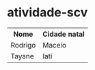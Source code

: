 # atividade-scv

<table>
  <tr>
    <th>Nome</th>
    <th>Cidade natal</th>
  </tr>
  <tr>
    <td>Rodrigo</td>
    <td>Maceio</td>
  </tr>
   <tr>
    <td>Tayane</td>
    <td>Iati</td>
  </tr>
</table>
